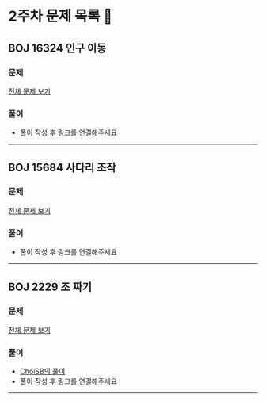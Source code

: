 # 2주차 문제 목록 📝
## BOJ 16324 인구 이동
### 문제
[전체 문제 보기](https://www.acmicpc.net/problem/16234)

### 풀이
- 풀이 작성 후 링크를 연결해주세요

___
## BOJ 15684 사다리 조작
### 문제
[전체 문제 보기](https://www.acmicpc.net/problem/15684)

### 풀이
- 풀이 작성 후 링크를 연결해주세요

___
## BOJ 2229 조 짜기
### 문제
[전체 문제 보기](https://www.acmicpc.net/problem/2229)
### 풀이
- [ChoiSB의 풀이](https://dev-sbee.tistory.com/183)
- 풀이 작성 후 링크를 연결해주세요

___